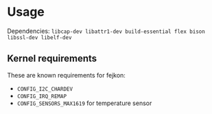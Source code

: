 # Usage

Dependencies: `libcap-dev libattr1-dev build-essential flex bison libssl-dev libelf-dev`


## Kernel requirements

These are known requirements for fejkon:

 * `CONFIG_I2C_CHARDEV`
 * `CONFIG_IRQ_REMAP`
 * `CONFIG_SENSORS_MAX1619` for temperature sensor
